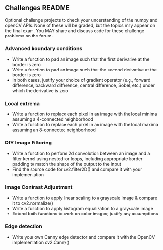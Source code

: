 ## Challenges README
Optional challenge projects to check your understanding of the numpy and openCV APIs. None of these will be graded, but the topics may appear on the final exam. You MAY share and discuss code for these challenge problems on the forum.

### Advanced boundary conditions
* Write a function to pad an image such that the first derivative at the border is zero
* Write a function to pad an image such that the second derivative at the border is zero
* In both cases, justify your choice of gradient operator (e.g., forward difference, backward difference, central difference, Sobel, etc.) under which the derivative is zero

### Local extrema
* Write a function to replace each pixel in an image with the local minima assuming a 4-connected neighborhood
* Write a function to replace each pixel in an image with the local maxima assuming an 8-connected neighborhood


### DIY Image Filtering
* Write a function to perform 2d convolution between an image and a filter kernel using nested for loops, including appropriate border padding to match the shape of the output to the input
* Find the source code for cv2.filter2D() and compare it with your implementation

### Image Contrast Adjustment
* Write a function to apply linear scaling to a grayscale image & compare it to cv2.normalize()
* Write a function to apply histogram equalization to a grayscale image
* Extend both functions to work on color images; justify any assumptions


### Edge detection
* Write your own Canny edge detector and compare it with the OpenCV implementation cv2.Canny()
